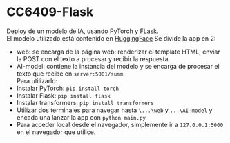 # CC6409-Flask
Deploy de un modelo de IA, usando PyTorch y FLask.\
El modelo utilizado está contenido en [HuggingFace](https://huggingface.co/mrm8488/bert-small2bert-small-finetuned-cnn_daily_mail-summarization)
Se divide la app en 2:
* web: se encarga de la página web: renderizar el template HTML, enviar la POST con el texto a procesar y recibir la respuesta.
* AI-model: contiene la instancia del modelo y se encarga de procesar el texto que recibe en `server:5001/summ`
\
Para utilizarlo:
* Instalar PyTorch: `pip install torch`
* Instalar Flask: `pip install flask`
* Instalar transformers: `pip install transformers`
* Utilizar dos terminales para navegar hasta `\...\web` y `...\AI-model` y encada una lanzar la app con `python main.py`
* Para acceder local desde el navegador, simplemente ir a `127.0.0.1:5000` en el navegador que utilice.
